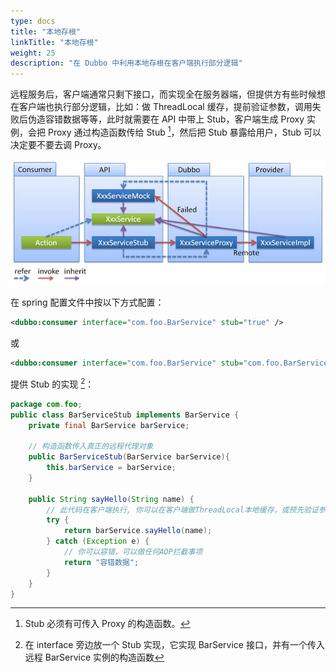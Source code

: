 ```yaml
---
type: docs
title: "本地存根"
linkTitle: "本地存根"
weight: 25
description: "在 Dubbo 中利用本地存根在客户端执行部分逻辑"
---
```


远程服务后，客户端通常只剩下接口，而实现全在服务器端，但提供方有些时候想在客户端也执行部分逻辑，比如：做 ThreadLocal 缓存，提前验证参数，调用失败后伪造容错数据等等，此时就需要在 API 中带上 Stub，客户端生成 Proxy 实例，会把 Proxy 通过构造函数传给 Stub [^1]，然后把 Stub 暴露给用户，Stub 可以决定要不要去调 Proxy。

![/user-guide/images/stub.jpg](/imgs/user/stub.jpg)

在 spring 配置文件中按以下方式配置：

```xml
<dubbo:consumer interface="com.foo.BarService" stub="true" />
```

或

```xml
<dubbo:consumer interface="com.foo.BarService" stub="com.foo.BarServiceStub" />
```

提供 Stub 的实现 [^2]：

```java
package com.foo;
public class BarServiceStub implements BarService {
    private final BarService barService;
    
    // 构造函数传入真正的远程代理对象
    public BarServiceStub(BarService barService){
        this.barService = barService;
    }
 
    public String sayHello(String name) {
        // 此代码在客户端执行, 你可以在客户端做ThreadLocal本地缓存，或预先验证参数是否合法，等等
        try {
            return barService.sayHello(name);
        } catch (Exception e) {
            // 你可以容错，可以做任何AOP拦截事项
            return "容错数据";
        }
    }
}
```

[^1]: Stub 必须有可传入 Proxy 的构造函数。
[^2]: 在 interface 旁边放一个 Stub 实现，它实现 BarService 接口，并有一个传入远程 BarService 实例的构造函数
